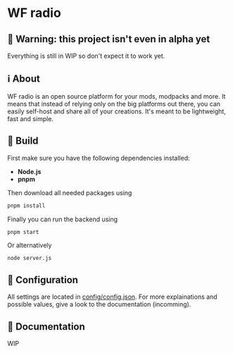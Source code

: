 # WF radio

## 🚧 Warning: this project isn't even in alpha yet
Everything is still in WIP so don't expect it to work yet.

## ℹ️ About
WF radio is an open source platform for your mods, modpacks and more. It means that instead of relying only on the big platforms out there, you can easily self-host and share all of your creations. It's meant to be lightweight, fast and simple.

## 🔨 Build

First make sure you have the following dependencies installed:
- **Node.js**
- **pnpm**

Then download all needed packages using
```sh
pnpm install
```

Finally you can run the backend using
```sh
pnpm start
```
Or alternatively
```
node server.js
```

## 🔧 Configuration

All settings are located in [config/config.json](config/config.json). For more explainations and possible values, give a look to the documentation (incomming).

## 🔗 Documentation

WIP